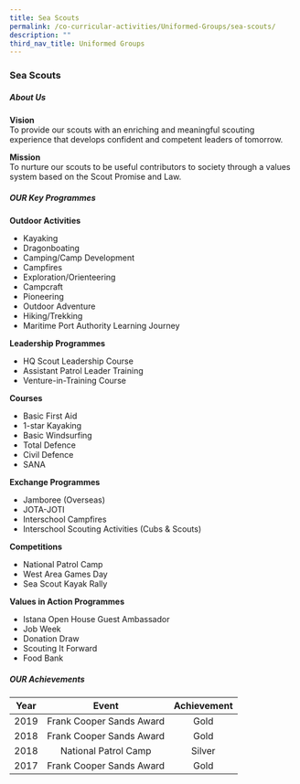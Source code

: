 ```yaml
---
title: Sea Scouts
permalink: /co-curricular-activities/Uniformed-Groups/sea-scouts/
description: ""
third_nav_title: Uniformed Groups
---
```

### Sea Scouts
##### About Us

**Vision** <br>To provide our scouts with an enriching and meaningful scouting experience that develops confident and competent leaders of tomorrow.

**Mission**<br>To nurture our scouts to be useful contributors to society through a values system based on the Scout Promise and Law.

##### OUR Key Programmes

**Outdoor Activities**  

*   Kayaking
*   Dragonboating
*   Camping/Camp Development
*   Campfires
*   Exploration/Orienteering
*   Campcraft
*   Pioneering
*   Outdoor Adventure
*   Hiking/Trekking
*   Maritime Port Authority Learning Journey

  
**Leadership Programmes**  

*   HQ Scout Leadership Course
*   Assistant Patrol Leader Training
*   Venture-in-Training Course

  

**Courses**

*   Basic First Aid
*   1-star Kayaking
*   Basic Windsurfing
*   Total Defence
*   Civil Defence
*   SANA

  

**Exchange Programmes**

*   Jamboree (Overseas)
*   JOTA-JOTI
*   Interschool Campfires
*   Interschool Scouting Activities (Cubs & Scouts)

**Competitions**

*   National Patrol Camp
*   West Area Games Day
*   Sea Scout Kayak Rally

  

**Values in Action Programmes**

*   Istana Open House Guest Ambassador
*   Job Week
*   Donation Draw
*   Scouting It Forward
*   Food Bank

##### OUR Achievements

| Year | Event | Achievement |
|:---:|:---:|:---:|
| 2019 | Frank Cooper Sands Award  | Gold |
| 2018 | Frank Cooper Sands Award  | Gold |
| 2018 |  National Patrol Camp |  Silver |
| 2017 | Frank Cooper Sands Award  | Gold |